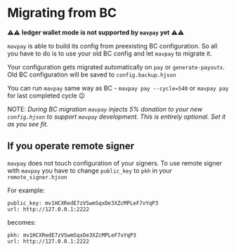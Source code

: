 # Migrating from BC

⚠️⚠️ **ledger wallet mode is not supported by `mavpay` yet** ⚠️⚠️

`mavpay` is able to build its config from preexisting BC configuration. So all you have to do is to use your old BC config and let `mavpay` to migrate it.

Your configuration gets migrated automatically on `pay` or `generate-payouts`. Old BC configuration will be saved to `config.backup.hjson`

You can run `mavpay` same way as BC - `mavpay pay --cycle=540` or `mavpay pay` for last completed cycle 😉

NOTE: *During BC migration `mavpay` injects 5% donation to your new `config.hjson` to support `mavpay` development. This is entirely optional. Set it as you see fit.*

## If you operate remote signer

`mavpay` does not touch configuration of your signers. To use remote signer with `mavpay` you have to change `public_key` to `pkh` in your `remote_signer.hjson`

For example:
```hjson
public_key: mv1HCXRedE7zVSwmSqxDe3XZcMPLeF7xYqP3
url: http://127.0.0.1:2222
```
becomes:
```hjson
pkh: mv1HCXRedE7zVSwmSqxDe3XZcMPLeF7xYqP3
url: http://127.0.0.1:2222
```